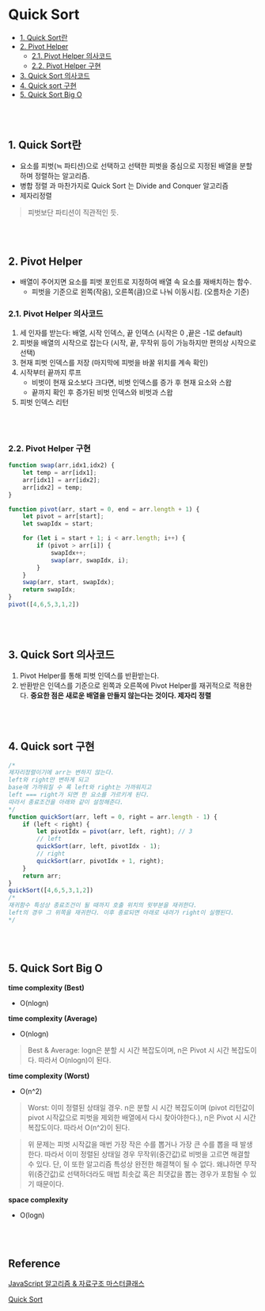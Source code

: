 # Quick Sort <!-- omit in toc -->

- [1. Quick Sort란](#1-quick-sort란)
- [2. Pivot Helper](#2-pivot-helper)
  - [2.1. Pivot Helper 의사코드](#21-pivot-helper-의사코드)
  - [2.2. Pivot Helper 구현](#22-pivot-helper-구현)
- [3. Quick Sort 의사코드](#3-quick-sort-의사코드)
- [4. Quick sort 구현](#4-quick-sort-구현)
- [5. Quick Sort Big O](#5-quick-sort-big-o)
  
<br><br>

## 1. Quick Sort란
- 요소를 피벗($\fallingdotseq$ 파티션)으로 선택하고 선택한 피벗을 중심으로 지정된 배열을 분할하며 정렬하는 알고리즘.
- 병합 정렬 과 마찬가지로 Quick Sort 는 Divide and Conquer 알고리즘
- 제자리정렬

> 피벗보단 파티션이 직관적인 듯.

<br><br>

## 2. Pivot Helper
- 배열이 주어지면 요소를 피벗 포인트로 지정하여 배열 속 요소를 재배치하는 함수.
  - 피벗을 기준으로 왼쪽(작음), 오른쪽(큼)으로 나눠 이동시킴. (오름차순 기준)

### 2.1. Pivot Helper 의사코드
1. 세 인자를 받는다: 배열, 시작 인덱스, 끝 인덱스 (시작은 0 ,끝은 -1로 default)
2. 피벗을 배열의 시작으로 잡는다 (시작, 끝, 무작위 등이 가능하지만 편의상 시작으로 선택)
3. 현재 피벗 인덱스를 저장 (마지막에 피벗을 바꿀 위치를 계속 확인)
4. 시작부터 끝까지 루프
   - 비벗이 현재 요소보다 크다면, 비벗 인덱스를 증가 후 현재 요소와 스왑
   - 끝까지 확인 후 증가된 비벗 인덱스와 비벗과 스왑
5. 피벗 인덱스 리턴

<br><br>

### 2.2. Pivot Helper 구현

```javascript
function swap(arr,idx1,idx2) {
    let temp = arr[idx1];
    arr[idx1] = arr[idx2];
    arr[idx2] = temp;
}

function pivot(arr, start = 0, end = arr.length + 1) {
    let pivot = arr[start];
    let swapIdx = start;

    for (let i = start + 1; i < arr.length; i++) {
        if (pivot > arr[i]) {
            swapIdx++;
            swap(arr, swapIdx, i);
        }
    }
    swap(arr, start, swapIdx);
    return swapIdx;
}
pivot([4,6,5,3,1,2])
```

<br><br>

## 3. Quick Sort 의사코드
1. Pivot Helper를 통해 피벗 인덱스를 반환받는다.
2. 반환받은 인덱스를 기준으로 왼쪽과 오른쪽에 Pivot Helper를 재귀적으로 적용한다. **중요한 점은 새로운 배열을 만들지 않는다는 것이다. 제자리 정렬**

<br><br>

## 4. Quick sort 구현
```javascript
/*
제자리정렬이기에 arr는 변하지 않는다.
left와 right만 변하게 되고
base에 가까워질 수 록 left와 right는 가까워지고
left === right가 되면 한 요소를 가르키게 된다.
따라서 종료조건을 아래와 같이 설정해준다.
*/
function quickSort(arr, left = 0, right = arr.length - 1) {
    if (left < right) {
        let pivotIdx = pivot(arr, left, right); // 3
        // left
        quickSort(arr, left, pivotIdx - 1);
        // right
        quickSort(arr, pivotIdx + 1, right);
    }
    return arr;
}
quickSort([4,6,5,3,1,2])
/*
재귀함수 특성상 종료조건이 될 때까지 호출 위치의 윗부분을 재귀한다.
left의 경우 그 위쪽을 재귀한다. 이후 종료되면 아래로 내려가 right이 실행된다.
*/
```

<br><br>

## 5. Quick Sort Big O
**time complexity (Best)**
- O(nlogn)
  
**time complexity (Average)**
- O(nlogn)

>Best & Average: logn은 분할 시 시간 복잡도이며, n은 Pivot 시 시간 복잡도이다. 따라서 O(nlogn)이 된다.

**time complexity (Worst)**
- O(n^2)

>Worst: 이미 정렬된 상태일 경우. n은 분할 시 시간 복잡도이며 (pivot 리턴값이 pivot 시작값으로 피벗을 제외한 배열에서 다시 찾아야한다.), n은 Pivot 시 시간 복잡도이다. 따라서 O(n^2)이 된다.

>위 문제는 피벗 시작값을 매번 가장 작은 수를 뽑거나 가장 큰 수를 뽑을 때 발생한다. 따라서 이미 정렬된 상태일 경우 무작위(중간값)로 비벗을 고르면 해결할 수 있다. 단, 이 또한 알고리즘 특성상 완전한 해결책이 될 수 없다. 왜냐하면 무작위(중간값)로 선택하더라도 매법 최솟값 혹은 최댓값을 뽑는 경우가 포함될 수 있기 때문이다.


**space complexity**
- O(logn)

<br><br>

## Reference <!-- omit in toc -->
[JavaScript 알고리즘 & 자료구조 마스터클래스](https://www.udemy.com/course/best-javascript-data-structures/)

[Quick Sort](https://www.geeksforgeeks.org/quick-sort/)